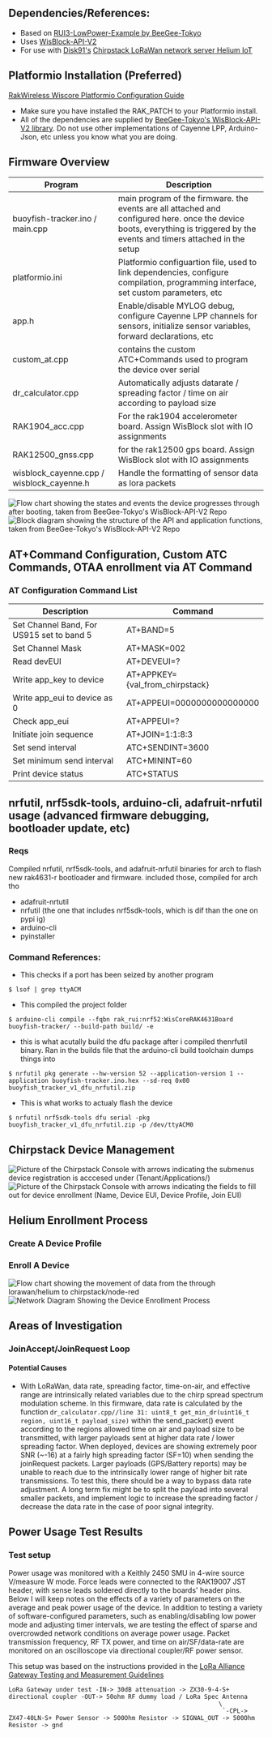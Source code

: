 ## Dependencies/References:
* Based on [RUI3-LowPower-Example by BeeGee-Tokyo](https://github.com/beegee-tokyo/WisBlock-API-V2)
* Uses [WisBlock-API-V2](https://github.com/beegee-tokyo/WisBlock-API-V2)
* For use with [Disk91's](https://www.disk91.com/2022/technology/helium/installing-chirpstack-lorawan-network-server-for-helium/) [Chirpstack LoRaWan network server Helium IoT](https://github.com/disk91/helium-chirpstack-community)

## Platformio Installation (Preferred)
[RakWireless Wiscore Platformio Configuration Guide](https://learn.rakwireless.com/hc/en-us/articles/26687276346775-How-To-Perform-Installation-of-Board-Support-Package-in-PlatformIO)
* Make sure you have installed the RAK_PATCH to your Platformio install.
* All of the dependencies are supplied by [BeeGee-Tokyo's WisBlock-API-V2 library](https://registry.platformio.org/libraries/beegee-tokyo/WisBlock-API-V2). Do not use other implementations of Cayenne LPP, Arduino-Json, etc unless you know what you are doing.

## Firmware Overview
| Program | Description |
| -------------- | -------------- |
| buoyfish-tracker.ino / main.cpp | main program of the firmware. the events are all attached and configured here. once the device boots, everything is triggered by the events and timers attached in the setup |
| platformio.ini | Platformio configuartion file, used to link dependencies, configure compilation, programming interface, set custom parameters, etc |
| app.h | Enable/disable MYLOG debug, configure Cayenne LPP channels for sensors, initialize sensor variables, forward declarations, etc |
| custom_at.cpp | contains the custom ATC+Commands used to program the device over serial |
| dr_calculator.cpp | Automatically adjusts datarate / spreading factor / time on air according to payload size |
| RAK1904_acc.cpp | For the rak1904 accelerometer board. Assign WisBlock slot with IO assignments |
| RAK12500_gnss.cpp | for the rak12500 gps board. Assign WisBlock slot with IO assignments |
| wisblock_cayenne.cpp / wisblock_cayenne.h | Handle the formatting of sensor data as lora packets |

![Flow chart showing the states and events the device progresses through after booting, taken from BeeGee-Tokyo's WisBlock-API-V2 Repo](https://github.com/eigenlucy/helium-wiscore-deployment/blob/master/refs/firmware_overview.png)
![Block diagram showing the structure of the API and application functions, taken from BeeGee-Tokyo's WisBlock-API-V2 Repo](https://github.com/eigenlucy/helium-wiscore-deployment/blob/master/refs/APIFirmwareStructure.png)

## AT+Command Configuration, Custom ATC Commands, OTAA enrollment via AT Command
### AT Configuration Command List
| Description | Command |
| --------- | --------- |
| Set Channel Band, For US915 set to band 5 | AT+BAND=5 |
| Set Channel Mask | AT+MASK=002 |
| Read devEUI | AT+DEVEUI=? |
| Write app_key to device | AT+APPKEY={val_from_chirpstack} |
| Write app_eui to device as 0 | AT+APPEUI=0000000000000000 |
| Check app_eui | AT+APPEUI=? |
| Initiate join sequence | AT+JOIN=1:1:8:3 |
| Set send interval | ATC+SENDINT=3600 |
| Set minimum send interval | ATC+MININT=60 |
| Print device status | ATC+STATUS |

## nrfutil, nrf5sdk-tools, arduino-cli, adafruit-nrfutil usage (advanced firmware debugging, bootloader update, etc)
### Reqs
Compiled nrfutil, nrf5sdk-tools, and adafruit-nrfutil binaries for arch to flash new rak4631-r bootloader and firmware. included those, compiled for arch tho
* adafruit-nrtutil
* nrfutil (the one that includes nrf5sdk-tools, which is dif than the one on pypi ig)
* arduino-cli
* pyinstaller

### Command References:
* This checks if a port has been seized by another program
```
$ lsof | grep ttyACM
```
* This compiled the project folder
```
$ arduino-cli compile --fqbn rak_rui:nrf52:WisCoreRAK4631Board buoyfish-tracker/ --build-path build/ -e
```
* this is what acutally build the dfu package after i compiled thenrfutil binary. Ran in the builds file that the arduino-cli build toolchain dumps things into
```
$ nrfutil pkg generate --hw-version 52 --application-version 1 --application buoyfish-tracker.ino.hex --sd-req 0x00 buoyfish_tracker_v1_dfu_nrfutil.zip
```
* This is what works to actualy flash the device
```
$ nrfutil nrf5sdk-tools dfu serial -pkg buoyfish_tracker_v1_dfu_nrfutil.zip -p /dev/ttyACM0
```

## Chirpstack Device Management
![Picture of the Chirpstack Console with arrows indicating the submenus device registration is acccesed under (Tenant/Applications/)](https://github.com/eigenlucy/helium-wiscore-deployment/blob/master/refs/DeviceEnrollment1.png)
![Picture of the Chirpstack Console with arrows indicating the fields to fill out for device enrollment (Name, Device EUI, Device Profile, Join EUI)](https://github.com/eigenlucy/helium-wiscore-deployment/blob/master/refs/DeviceEnrollment2.png)

## Helium Enrollment Process
### Create A Device Profile


### Enroll A Device
![Flow chart showing the movement of data from the through lorawan/helium to chirpstack/node-red](https://github.com/eigenlucy/helium-wiscore-deployment/blob/master/refs/NetworkDiagram.png)
![Network Diagram Showing the Device Enrollment Process](https://github.com/eigenlucy/helium-wiscore-deployment/blob/master/refs/Device_Registration_Process.png)

## Areas of Investigation
### JoinAccept/JoinRequest Loop
#### Potential Causes
* With LoRaWan, data rate, spreading factor, time-on-air, and effective range are intrinsically related variables due to the chirp spread spectrum modulation scheme. In this firmware, data rate is calculated by the function ```dr_calculator.cpp//line 31: uint8_t get_min_dr(uint16_t region, uint16_t payload_size)``` within the send_packet() event according to the regions allowed time on air and payload size to be transmitted, with larger payloads sent at higher data rate / lower spreading factor. When deployed, devices are showing extremely poor SNR (~-16) at a fairly high spreading factor (SF=10) when sending the joinRequest packets. Larger payloads (GPS/Battery reports) may be unable to reach due to the intrinsically lower range of higher bit rate transmissions. To test this, there should be a way to bypass data rate adjustment. A long term fix might be to split the payload into several smaller packets, and implement logic to increase the spreading factor / decrease the data rate in the case of poor signal integrity.


## Power Usage Test Results
### Test setup
Power usage was monitored with a Keithly 2450 SMU in 4-wire source V/measure W mode. Force leads were connected to the RAK19007 JST header, with sense leads soldered directly to the boards' header pins. Below I will keep notes on the effects of a variety of parameters on the average and peak power usage of the device. In addition to testing a variety of software-configured parameters, such as enabling/disabling low power mode and adjusting timer intervals, we are testing the effect of sparse and overcrowded network conditions on average power usage. Packet transmission frequency, RF TX power, and time on air/SF/data-rate are monitored on an oscilloscope via directional coupler/RF power sensor.


This setup was based on the instructions provided in the [LoRa Alliance Gateway Testing and Measurement Guidelines](https://lora-alliance.org/wp-content/uploads/2021/04/Gateway-Test-and-Measurement-Guidelines-Issue01.pdf)
```
LoRa Gateway under test -IN-> 30dB attenuation -> ZX30-9-4-S+ directional coupler -OUT-> 50ohm RF dummy load / LoRa Spec Antenna
                                                          \
                                                           `-CPL-> ZX47-40LN-S+ Power Sensor -> 500Ohm Resistor -> SIGNAL_OUT -> 500Ohm Resistor -> gnd

```
